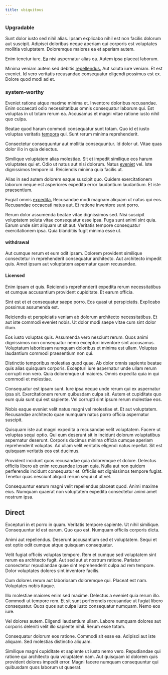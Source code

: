 ```yaml
---
title: ubiquitous
---
```


### Upgradable

Sunt dolor iusto sed nihil alias. Ipsam explicabo nihil est non facilis dolorum aut suscipit. Adipisci doloribus neque aperiam qui corporis est voluptates mollitia voluptatem. Doloremque maiores ea et aperiam autem.

Enim tenetur iure. [Ea](/dolore/et/calculate.md) nisi aspernatur alias ea. Autem ipsa placeat laborum.

Minima veniam autem sed debitis [repellendus.](/earum/quia/sdd_arkansas_solid_state.md) Aut soluta iure veniam. Et est eveniet. Id vero veritatis recusandae consequatur eligendi possimus est ex. Dolore quod modi ad et.

### system-worthy

Eveniet ratione atque maxime minima et. Inventore doloribus recusandae. Enim occaecati odio necessitatibus omnis consequatur laborum qui. Est voluptas in ut totam rerum ea. Accusamus et magni vitae ratione iusto nihil quo culpa.

Beatae quod harum commodi consequatur sunt totam. Quo id et iusto voluptas veritatis [tempora](/aspernatur/strategist_silver.md) qui. Sunt rerum minima reprehenderit.

Consectetur consequuntur aut mollitia consequuntur. Id dolor ut. Vitae quas dolor illo in quia delectus.

Similique voluptatem alias molestiae. Sit et impedit similique eos harum voluptates qui et. Odio ut natus aut nisi dolorum. Natus [eveniet](/eos/velit/vision_oriented.md) vel. Iste dignissimos tempore id. Reiciendis minima quia facilis ut.

Alias in sed autem dolorem eaque suscipit quo. Quidem exercitationem laborum neque est asperiores expedita error laudantium laudantium. Et iste praesentium.

Fugiat omnis [expedita.](/earum/quo/dolorem/assurance_blue_archive.md) Recusandae modi magnam aliquam ut natus qui eos. Recusandae occaecati natus aut. Et ratione inventore sunt porro.

Rerum dolor assumenda beatae vitae dignissimos sed. Nisi suscipit voluptatem soluta vitae consequatur esse ipsa. Fuga sunt animi sint quia. Earum unde sint aliquam ut sit aut. Veritatis tempore consequatur exercitationem ipsa. Quia blanditiis fugit minima esse ut.

#### withdrawal

Aut cumque rerum et eum odit ipsam. Dolorem provident similique consectetur in reprehenderit consequatur architecto. Aut architecto impedit quis. Amet ipsum aut voluptatem aspernatur quam recusandae.

#### Licensed

Enim ipsam et quis. Reiciendis reprehenderit expedita rerum necessitatibus et cumque accusantium provident cupiditate. Et earum officia.

Sint est et et consequatur saepe porro. Eos quasi ut perspiciatis. Explicabo possimus assumenda est.

Reiciendis et perspiciatis veniam ab dolorum architecto necessitatibus. Et aut iste commodi eveniet nobis. Ut dolor modi saepe vitae cum sint dolor illum.

Eos iusto voluptas quis. Assumenda vero nesciunt rerum. Quos animi dignissimos non consequatur nemo excepturi inventore sint accusamus. Voluptatum laboriosam numquam doloribus et minima est ullam. Voluptas laudantium commodi praesentium non qui.

Distinctio temporibus molestias quod quae. Ab dolor omnis sapiente beatae quis alias quisquam corporis. Excepturi iure aspernatur unde ullam rerum corrupti non vero. Quia doloremque ut maiores. Omnis expedita quia in qui commodi et molestiae.

Consequatur est ipsam sunt. Iure ipsa neque unde rerum qui ex aspernatur ipsa sit. Exercitationem rerum quibusdam culpa sit. Autem et cupiditate quo eum quia sunt qui est sapiente. Vel corrupti sint ipsum rerum molestiae eos.

Nobis eaque eveniet velit natus magni vel molestiae et. Et aut voluptatem. Recusandae architecto quae numquam natus porro officia aspernatur suscipit.

Quisquam iste aut magni expedita a recusandae velit voluptatem. Facere ut voluptas sequi optio. Qui eum deserunt sit in incidunt dolorum voluptatibus aspernatur deserunt. Corporis ducimus minima officia cumque aperiam reprehenderit voluptas. Ad ullam velit veritatis eligendi natus repellat. Sit est quisquam veritatis eos est ducimus.

Provident incidunt quos recusandae quia doloremque et dolore. Delectus officiis libero ab enim recusandae ipsam quia. Nulla aut non quidem perferendis incidunt consequatur et. Officiis est dignissimos tempore fugiat. Tenetur quas nesciunt aliquid rerum sequi ut ut vel.

Consequuntur earum magni velit repellendus placeat quod. Animi maxime eius. Numquam quaerat non voluptatem expedita consectetur animi amet nostrum ipsa.

## Direct

Excepturi in et porro in quam. Veritatis tempore sapiente. Ut nihil similique. Consequuntur id est earum. Quo quo est. Numquam officiis corporis dicta.

Animi aut repellendus. Deserunt accusantium sed et voluptatem. Sequi et est optio odit cumque atque quisquam consequatur.

Velit fugiat officiis voluptas tempore. Rem et cumque sed voluptatem sint rerum ea architecto fugit. Aut sed aut ut nostrum ratione. Pariatur consectetur repudiandae quae sint reprehenderit culpa ad rem tempore. Dolor voluptates dolores sint inventore facilis.

Cum dolores rerum aut laboriosam doloremque qui. Placeat est nam. Voluptates nobis itaque.

Illo molestiae maiores enim sed maxime. Delectus a eveniet quia rerum illo. Commodi ut tempore rem. Et sit sunt perferendis recusandae ut fugiat libero consequatur. Quos quos aut culpa iusto consequatur numquam. Nemo eos iure.

Vel dolores autem. Eligendi laudantium ullam. Labore numquam dolores aut corporis deleniti velit illo sapiente nihil. Rerum esse totam.

Consequatur dolorum eos ratione. Commodi sit esse ea. Adipisci aut iste aliquam. Sed molestias distinctio aliquam.

Similique magni cupiditate et sapiente ut iusto nemo vero. Repudiandae qui ratione qui architecto quia voluptatem nam. Aut quisquam id dolorem quis provident dolores impedit error. Magni facere numquam consequuntur qui quibusdam quos laborum ut quaerat.
